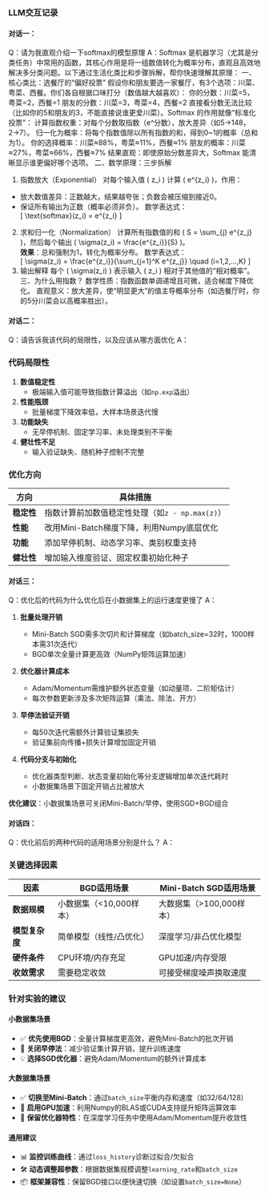 ### LLM交互记录
#### 对话一：
Q：请为我直观介绍一下softmax的模型原理
A：Softmax 是机器学习（尤其是分类任务）中常用的函数，其核心作用是将一组数值转化为概率分布，直观且高效地解决多分类问题。以下通过生活化类比和步骤拆解，帮你快速理解其原理：
一、核心类比：选餐厅的“偏好投票”
假设你和朋友要选一家餐厅，有3个选项：川菜、粤菜、西餐。你们各自根据口味打分（数值越大越喜欢）：
你的分数：川菜=5，粤菜=2，西餐=1
朋友的分数：川菜=3，粤菜=4，西餐=2
直接看分数无法比较（比如你的5和朋友的3，不能直接说谁更爱川菜）。Softmax 的作用就像“标准化投票”：
计算指数权重：对每个分数取指数（e^分数），放大差异（如5→148，2→7）。
归一化为概率：将每个指数值除以所有指数的和，得到0~1的概率（总和为1）。
你的选择概率：川菜≈88%，粤菜≈11%，西餐≈1%
朋友的概率：川菜≈27%，粤菜≈66%，西餐≈7%
结果直观：即使原始分数差异大，Softmax 能清晰显示谁更偏好哪个选项。
二、数学原理：三步拆解
1. 指数放大（Exponential）
对每个输入值 \( z_i \) 计算 \( e^{z_i} \)，作用：
- 放大数值差异：正数越大，结果越夸张；负数会被压缩到接近0。
- 保证所有输出为正数（概率必须非负）。
数学表达式：  
\[ \text{softmax}(z_i) = e^{z_i} \]
2. 求和归一化（Normalization）
计算所有指数值的和 \( S = \sum_{j} e^{z_j} \)，然后每个输出 \( \sigma(z_i) = \frac{e^{z_i}}{S} \)。  
**效果**：总和强制为1，转化为概率分布。
数学表达式：  
\[ \sigma(z_i) = \frac{e^{z_i}}{\sum_{j=1}^K e^{z_j}} \quad (i=1,2,...,K) \]
3. 输出解释
每个 \( \sigma(z_i) \) 表示输入 \( z_i \) 相对于其他值的“相对概率”。
三、为什么用指数？
数学性质：指数函数单调递增且可微，适合梯度下降优化。
直观意义：放大差异，使“明显更大”的值主导概率分布（如选餐厅时，你的5分川菜会以高概率胜出）。
#### 对话二：
Q：请告诉我该代码的局限性，以及应该从哪方面优化
A：
### **代码局限性**
1. **数值稳定性**  
   - 极端输入值可能导致指数计算溢出（如`np.exp`溢出）
2. **性能瓶颈**  
   - 批量梯度下降效率低，大样本场景迭代慢
3. **功能缺失**  
   - 无早停机制、固定学习率、未处理类别不平衡
4. **健壮性不足**  
   - 输入验证缺失、随机种子控制不完整

### **优化方向**
| 方向 | 具体措施 |
|------|---------|
| **稳定性** | 指数计算前加数值稳定性处理（如`z - np.max(z)`） |
| **性能** | 改用Mini-Batch梯度下降，利用Numpy底层优化 |
| **功能** | 添加早停机制、动态学习率、类别权重支持 |
| **健壮性** | 增加输入维度验证、固定权重初始化种子 |

#### 对话三：
Q：优化后的代码为什么优化后在小数据集上的运行速度更慢了
A：
1. **批量处理开销**  
   - Mini-Batch SGD需多次切片和计算梯度（如batch_size=32时，1000样本需31次迭代）
   - BGD单次全量计算更高效（NumPy矩阵运算加速）

2. **优化器计算成本**  
   - Adam/Momentum需维护额外状态变量（如动量项、二阶矩估计）
   - 每次参数更新涉及多次矩阵运算（乘法、除法、开方）

3. **早停法验证开销**  
   - 每50次迭代需额外计算验证集损失
   - 验证集前向传播+损失计算增加固定开销

4. **代码分支与初始化**  
   - 优化器类型判断、状态变量初始化等分支逻辑增加单次迭代耗时
   - 小数据集场景下固定开销占比被放大

**优化建议**：小数据集场景可关闭Mini-Batch/早停，使用SGD+BGD组合
#### 对话四：
Q：优化前后的两种代码的适用场景分别是什么？
A：
### **关键选择因素**
| 因素 | BGD适用场景 | Mini-Batch SGD适用场景 |
|------|------------|----------------------|
| **数据规模** | 小数据集（<10,000样本） | 大数据集（>100,000样本） |
| **模型复杂度** | 简单模型（线性/凸优化） | 深度学习/非凸优化模型 |
| **硬件条件** | CPU环境/内存充足 | GPU加速/内存受限 |
| **收敛需求** | 需要稳定收敛 | 可接受梯度噪声换取速度 |

### **针对实验的建议**
#### **小数据集场景**
- ✅ **优先使用BGD**：全量计算梯度更高效，避免Mini-Batch的批次开销
- 🔧 **关闭早停法**：减少验证集计算开销，提升训练速度
- 💡 **选择SGD优化器**：避免Adam/Momentum的额外计算成本

#### **大数据集场景**
- ✅ **切换至Mini-Batch**：通过`batch_size`平衡内存和速度（如32/64/128）
- 🚀 **启用GPU加速**：利用Numpy的BLAS或CUDA支持提升矩阵运算效率
- 🔋 **保留优化器特性**：在深度学习任务中使用Adam/Momentum提升收敛性

#### **通用建议**
- 📊 **监控训练曲线**：通过`loss_history`诊断过拟合/欠拟合
- 🛠️ **动态调整超参数**：根据数据集规模调整`learning_rate`和`batch_size`
- 📦 **框架兼容性**：保留BGD接口以便快速切换（如设置`batch_size=None`）